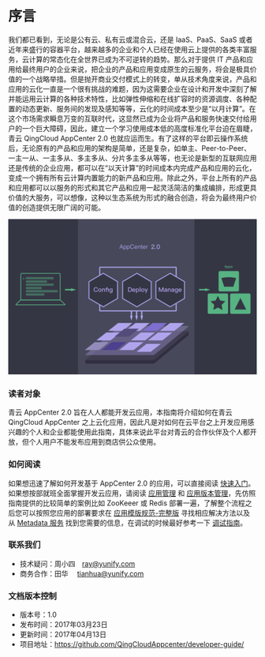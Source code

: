 # 序言

我们都已看到，无论是公有云、私有云或混合云，还是 IaaS、PaaS、SaaS 或者近年来盛行的容器平台，越来越多的企业和个人已经在使用云上提供的各类丰富服务，云计算的常态化在全世界已成为不可逆转的趋势。那么对于提供 IT 产品和应用给最终用户的企业来说，把企业的产品和应用变成原生的云服务，将会是极具价值的一个战略举措。但是抛开商业交付模式上的转变，单从技术角度来说，产品和应用的云化一直是一个很有挑战的难题，因为这需要企业在设计和开发中深刻了解并能运用云计算的各种技术特性，比如弹性伸缩和在线扩容时的资源调度、各种配置的动态更新、服务间的发现及感知等等，云化的时间成本至少是“以月计算”。在这个市场需求瞬息万变的互联时代，这显然已成为企业将产品和服务快速交付给用户的一个巨大障碍，因此，建立一个学习使用成本低的高度标准化平台迫在眉睫，青云 QingCloud AppCenter 2.0 也就应运而生。有了这样的平台即云操作系统后，无论原有的产品和应用的架构是简单，还是复杂，如单主、Peer-to-Peer、一主一从、一主多从、多主多从、分片多主多从等等，也无论是新型的互联网应用还是传统的企业应用，都可以在“以天计算”的时间成本内完成产品和应用的云化，变成一个拥有所有云计算内置能力的新产品和应用。除此之外，平台上所有的产品和应用都可以以服务的形式和其它产品和应用一起灵活简洁的集成编排，形成更具价值的大服务，可以想像，这种以生态系统为形式的融合创造，将会为最终用户价值的创造提供无限广阔的可能。

![关于 AppCenter 2.0](images/appcenter.png)

### 读者对象
青云 AppCenter 2.0 旨在人人都能开发云应用，本指南将介绍如何在青云 QingCloud AppCenter 之上云化应用，因此凡是对如何在云平台之上开发应用感兴趣的个人和企业都能使用此指南，具体来说此平台对青云的合作伙伴及个人都开放，但个人用户不能发布应用到商店供公众使用。

### 如何阅读
如果想迅速了解如何开发基于 AppCenter 2.0 的应用，可以直接阅读 [快速入门](docs/quick-start/README.md)。如果想按部就班全面掌握开发云应用，请阅读 [应用管理](docs/app-mgmt/README.md) 和 [应用版本管理](docs/app-version-mgmt/README.md)，先仿照指南提供的比较简单的案例比如 ZooKeeer 或 Redis 部署一遍，了解整个流程之后您可以按照您应用的部署要求在 [应用模版规范-完整版](docs/specifications/specifications.md) 寻找相应解决方法以及从 [Metadata 服务](docs/metadata-service.md) 找到您需要的信息，在调试的时候最好参考一下 [调试指南](docs/debug.md)。

### 联系我们

* 技术疑问：周小四　ray@yunify.com
* 商务合作：田华　 tianhua@yunify.com

### 文档版本控制

* 版本号：1.0
* 发布时间：2017年03月23日
* 更新时间：2017年04月13日
* 项目地址：https://github.com/QingCloudAppcenter/developer-guide/
　　
